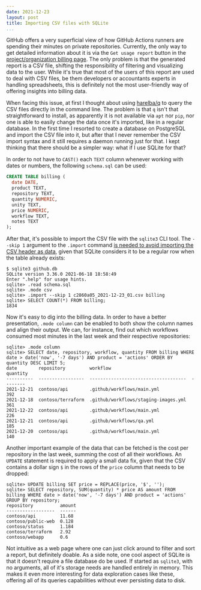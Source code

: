 ```yaml
---
date: 2021-12-23
layout: post
title: Importing CSV files with SQLite
...
```


GitHub offers a very superficial view of how GitHub Actions runners are spending their minutes on private repositories. Currently, the only way to get detailed information about it is via the `Get usage report` button in the [project/organization billing page][billing]. The only problem is that the generated report is a CSV file, shifting the responsibility of filtering and visualizing data to the user. While it's true that most of the users of this report are used to deal with CSV files, be them developers or accountants experts in handling spreadsheets, this is definitely not the most user-friendly way of offering insights into billing data.

When facing this issue, at first I thought about using [harelba/q][q] to query the CSV files directly in the command line. The problem is that `q` isn't that straightforward to install, as apparently it is not available via `apt` nor `pip`, nor one is able to easily change the data once it's imported, like in a regular database. In the first time I resorted to create a database on PostgreSQL and import the CSV file into it, but after that I never remember the CSV import syntax and it still requires a daemon running just for that. I kept thinking that there should be a simpler way: what if I use SQLite for that?

In order to not have to `CAST()` each `TEXT` column whenever working with dates or numbers, the following `schema.sql` can be used:

```sql
CREATE TABLE billing (
  date DATE,
  product TEXT,
  repository TEXT,
  quantity NUMERIC,
  unity TEXT,
  price NUMERIC,
  workflow TEXT,
  notes TEXT
);
```

After that, it's possible to import the CSV file with the `sqlite3` CLI tool. The `--skip 1` argument to the `.import` command [is needed to avoid importing the CSV header as data][import], given that SQLite considers it to be a regular row when the table already exists:

```
$ sqlite3 github.db
SQLite version 3.36.0 2021-06-18 18:58:49
Enter ".help" for usage hints.
sqlite> .read schema.sql
sqlite> .mode csv
sqlite> .import --skip 1 c2860a05_2021-12-23_01.csv billing
sqlite> SELECT COUNT(*) FROM billing;
1834
```

Now it's easy to dig into the billing data. In order to have a better presentation, `.mode column` can be enabled to both show the column names and align their output. We can, for instance, find out which workflows consumed most minutes in the last week and their respective repositories:

```
sqlite> .mode column
sqlite> SELECT date, repository, workflow, quantity FROM billing WHERE date > date('now', '-7 days') AND product = 'actions' ORDER BY quantity DESC LIMIT 5;
date        repository         workflow                              quantity
----------  -----------------  ------------------------------------  --------
2021-12-21  contoso/api        .github/workflows/main.yml            392
2021-12-18  contoso/terraform  .github/workflows/staging-images.yml  361
2021-12-22  contoso/api        .github/workflows/main.yml            226
2021-12-21  contoso/api        .github/workflows/qa.yml              185
2021-12-20  contoso/api        .github/workflows/main.yml            140
```

Another important example of the data that can be fetched is the cost per repository in the last week, summing the cost of all their workflows. An `UPDATE` statement is required to apply a small data fix, given that the CSV contains a dollar sign `$` in the rows of the `price` column that needs to be dropped:

```
sqlite> UPDATE billing SET price = REPLACE(price, '$', '');
sqlite> SELECT repository, SUM(quantity) * price AS amount FROM billing WHERE date > date('now', '-7 days') AND product = 'actions' GROUP BY repository;
repository          amount
------------------  ------
contoso/api         11.68
contoso/public-web  0.128
contoso/status      1.184
contoso/terraform   2.92
contoso/webapp      0.6
```

Not intuitive as a web page where one can just click around to filter and sort a report, but definitely doable. As a side note, one cool aspect of SQLite is that it doesn't require a file database do be used. If started as `sqlite3`, with no arguments, all of it's storage needs are handled entirely in memory. This makes it even more interesting for data exploration cases like these, offering all of its queries capabilities without ever persisting data to disk.

[billing]: https://docs.github.com/en/billing/managing-billing-for-github-actions/viewing-your-github-actions-usage
[import]: https://www.sqlite.org/cli.html#importing_csv_files
[q]: https://harelba.github.io/q/
